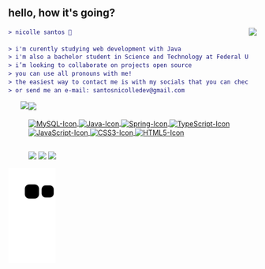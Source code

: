 ## hello, how it's going?

<img align="right" height="200" src="https://media.giphy.com/media/Z96Ax1zh5aSsHczGve/giphy.gif"/>

```diff
> nicolle santos 🍄

> i'm curently studying web development with Java
> i'm also a bachelor student in Science and Technology at Federal University of ABC
> i’m looking to collaborate on projects open source
> you can use all pronouns with me!
> the easiest way to contact me is with my socials that you can check bellow
> or send me an e-mail: santosnicolledev@gmail.com
```

<div>
  <a href="https://github.com/santosnicolle">
  <img align="left" height="130em" style="margin-left: 25px" src="https://github-readme-stats.vercel.app/api?username=santosnicolle&show_icons=true&theme=dark&include_all_commits=true&count_private=true"/>
  <img align="center" height="140em" src="https://github-readme-stats.vercel.app/api/top-langs/?username=santosnicolle&layout=compact&langs_count=7&theme=dark"/>
</div>

  <div style="display: inline_block"><br>
  <img align="center" alt="MySQL-Icon" height="30" width="100" & border-radius="10px;" src="https://img.shields.io/badge/MySQL-00000F?style=flat&logo=mysql&logoColor=white">
  <img align="center" alt="Java-Icon" height="30" width="80" src="https://img.shields.io/badge/Java-ED8B00?style=flat&logo=java&logoColor=white">
  <img align="center" alt="Spring-Icon" height="30" width="90" & border-radius="10px;" src="https://img.shields.io/badge/Spring-6DB33F?style=flat&logo=spring&logoColor=white">
    <img align="center" alt="TypeScript-Icon" height="30" width="100" & border-radius="10px;" src="https://img.shields.io/badge/TypeScript-007ACC?style=flat&logo=typescript&logoColor=white">
    <img align="center" alt="JavaScript-Icon" height="30" width="100" & border-radius="10px;" src="https://img.shields.io/badge/JavaScript-323330?style=flat&logo=javascript&logoColor=F7DF1E">
    <img align="center" alt="CSS3-Icon" height="30" width="90" & border-radius="10px;" src="https://img.shields.io/badge/CSS3-1572B6?style=flat&logo=css3&logoColor=white">
    <img align="center" alt="HTML5-Icon" height="30" width="90" & border-radius="10px;" src="https://img.shields.io/badge/HTML5-E34F26?style=flat&logo=html5&logoColor=white">
</div>
  
##
  
<div>
  <a href="https://www.linkedin.com/in/santosnicolle/" target="_blank"><img height="28em" src="https://img.shields.io/badge/LinkedIn-0077B5?style=flat&logo=linkedin&logoColor=white" target="_blank"></a>
  <a href="https://twitter.com/stringsantos" target="_blank"><img height="28em" src="https://img.shields.io/badge/Twitter-1DA1F2?style=flat&logo=twitter&logoColor=white" target="_blank"></a>
  <a href="https://open.spotify.com/user/nicollxss?si=4309b8f7a1654b94" target="_blank"><img height="28em" src="https://img.shields.io/badge/Spotify-1ED760?&style=flat&logo=spotify&logoColor=white" target="_blank"></a>
  
 ![Snake animation](https://github.com/santosnicolle/santosnicolle/blob/output/github-contribution-grid-snake.svg)
  
</div>
